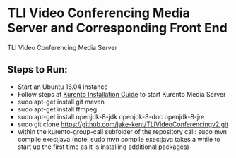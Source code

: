 TLI Video Conferencing Media Server and Corresponding Front End
================

TLI Video Conferencing Media Server

Steps to Run:
----------------
- Start an Ubuntu 16.04 instance
- Follow steps at [Kurento Installation Guide](http://doc-kurento.readthedocs.io/en/stable/installation_guide.html) to start Kurento Media Server
- sudo apt-get install git maven
- sudo apt-get install ffmpeg
- sudo apt-get install openjdk-8-jdk openjdk-8-doc openjdk-8-jre
- sudo git clone https://github.com/jake-kent/TLIVideoConferencingv2.git
- within the kurento-group-call subfolder of the repository call: sudo mvn compile exec:java
(note: sudo mvn compile exec:java takes a while to start up the first time as it is installing additional packages)
